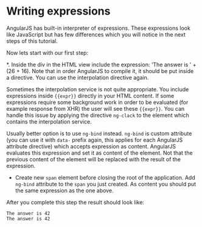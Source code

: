 # Writing expressions

AngularJS has built-in interpreter of expressions. These expressions look like JavaScript but has few differences which you will notice in the next steps of this tutorial.

Now lets start with our first step:

*. Inside the div in the HTML view include the expression: 'The answer is ' + (26 + 16). Note that in order AngularJS to compile it, it should be put inside a directive. You can use the interpolation directive again.

Sometimes the interpolation service is not quite appropriate. You include expressions inside `{{expr}}` directly in your HTML content. If some expressions require some background work in order to be evaluated (for example response from XHR) the user will see these `{{expr}}`. You can handle this issue by applying the directive `ng-clack` to the element which contains the interpolation service.

Usually better option is to use `ng-bind` instead. `ng-bind` is custom attribute (you can use it with `data-` prefix again, this applies for each AngularJS attribute directive) which accepts expression as content.
AngularJS evaluates this expression and set it as content of the element. Not that the previous content of the element will be replaced with the result of the expression.

* Create new `span` element before closing the root of the application. Add `ng-bind` attribute to the `span` you just created. As content you should put the same expression as the one above.

After you complete this step the result should look like:

```
The answer is 42
The answer is 42
```